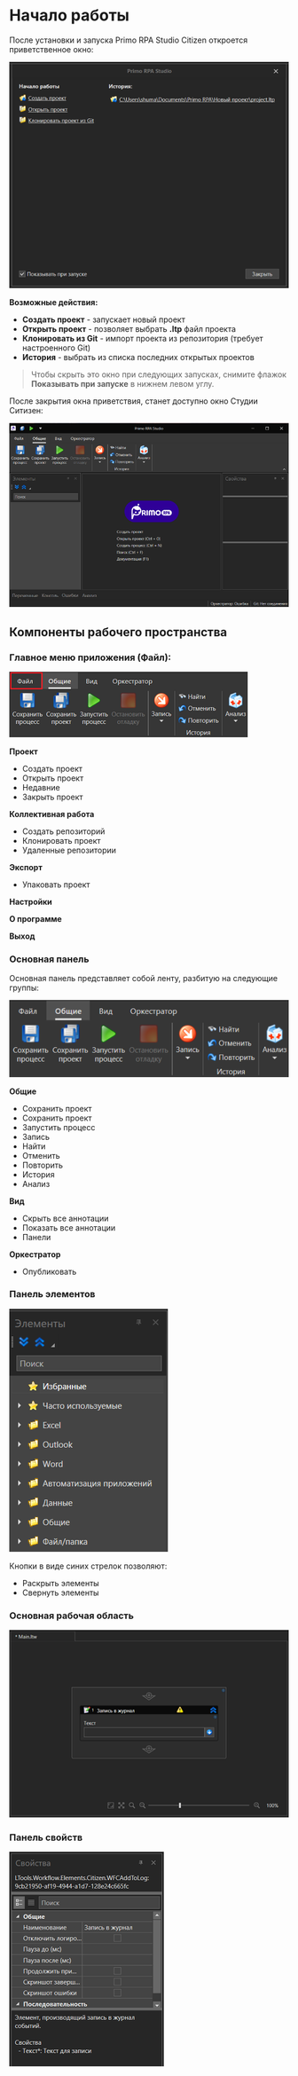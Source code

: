 # Начало работы

После установки и запуска Primo RPA Studio Citizen откроется приветственное окно:

![alt](../resources/Launch_WelcomeWindow.png)

**Возможные действия:**

* **Создать проект** - запускает новый проект
* **Открыть проект** - позволяет выбрать **.ltp** файл проекта
* **Клонировать из Git** - импорт проекта из репозитория (требует настроенного Git)
* **История** - выбрать из списка последних открытых проектов

> Чтобы скрыть это окно при следующих запусках, снимите флажок **Показывать при запуске** в нижнем левом углу.

После закрытия окна приветствия, станет доступно окно Студии Ситизен:

![alt](../resources/Launch_WorkSpace.png)

## Компоненты рабочего пространства

### Главное меню приложения (Файл):

![alt](../resources/Launch_Ribbon_File.png)

**Проект**

* Создать проект
* Открыть проект
* Недавние
* Закрыть проект

**Коллективная работа**

* Создать репозиторий
* Клонировать проект
* Удаленные репозитории

**Экспорт**

* Упаковать проект

**Настройки**

**О программе**

**Выход**

### Основная панель

Основная панель представляет собой ленту, разбитую на следующие группы:

![alt](../resources/Launch_Ribbon.png)

**Общие**

* Сохранить проект
* Сохранить проект
* Запустить процесс
* Запись
* Найти
* Отменить
* Повторить
* История
* Анализ

**Вид**

* Скрыть все аннотации
* Показать все аннотации
* Панели

**Оркестратор**

* Опубликовать

### Панель элементов

![alt](../resources/Launch_ElementsPanel.png)

Кнопки в виде синих стрелок позволяют:

* Раскрыть элементы
* Свернуть элементы

### Основная рабочая область

![alt](../resources/Launch_WorkArea.png)

### Панель свойств

![alt](../resources/Launch_PropertiesPanel.png)



